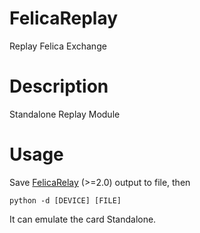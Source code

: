 # FelicaReplay
Replay Felica Exchange

# Description
Standalone Replay Module

# Usage
Save [FelicaRelay](https://github.com/OLIET2357/FelicaRelay) (>=2.0) output to file, then

`python -d [DEVICE] [FILE]` 

It can emulate the card Standalone.